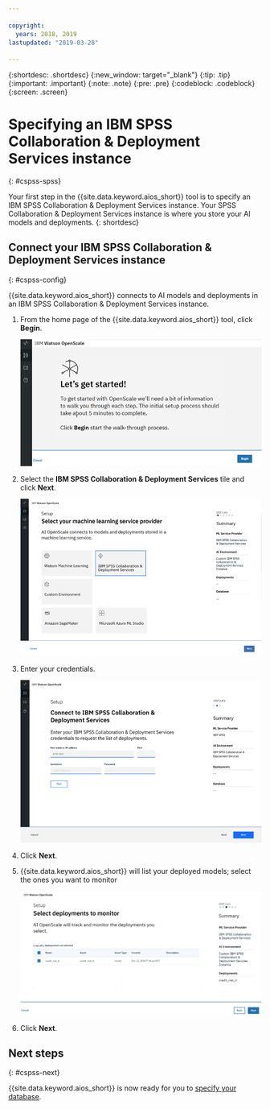 ```yaml
---

copyright:
  years: 2018, 2019
lastupdated: "2019-03-28"

---
```


{:shortdesc: .shortdesc}
{:new_window: target="_blank"}
{:tip: .tip}
{:important: .important}
{:note: .note}
{:pre: .pre}
{:codeblock: .codeblock}
{:screen: .screen}

# Specifying an IBM SPSS Collaboration & Deployment Services instance
{: #cspss-spss}

Your first step in the {{site.data.keyword.aios_short}} tool is to specify an IBM SPSS Collaboration & Deployment Services instance. Your SPSS Collaboration & Deployment Services instance is where you store your AI models and deployments.
{: shortdesc}

## Connect your IBM SPSS Collaboration & Deployment Services instance
{: #cspss-config}

{{site.data.keyword.aios_short}} connects to AI models and deployments in an IBM SPSS Collaboration & Deployment Services instance.

1.  From the home page of the {{site.data.keyword.aios_short}} tool, click **Begin**.

    ![Home page](images/gs-config-start.png)

1.  Select the **IBM SPSS Collaboration & Deployment Services** tile and click **Next**.

    ![Connect to SPSS service](images/connect-spss.png)

1.  Enter your credentials.

    ![Configure SPSS](images/config-spss.png)

1.  Click **Next**.

1.  {{site.data.keyword.aios_short}} will list your deployed models; select the ones you want to monitor

    ![Select SPSS deployed models](images/deploys-spss.png)

1.  Click **Next**.

## Next steps
{: #cspss-next}

{{site.data.keyword.aios_short}} is now ready for you to [specify your database](/docs/services/ai-openscale-icp?topic=ai-openscale-icp-cdb-connect).
